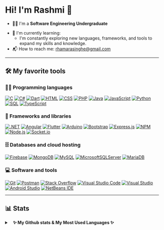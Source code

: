 # Hi! I'm Rashmi 👋

- 👨‍🎓 I'm a **Software Engineering Undergraduate**
<!-- - 🔭 I’m currently working on my Final year project -->
- 🌱 I'm currently learning:
  - I'm constantly exploring new languages, frameworks, and tools to expand my skills and knowledge.
- 📬 How to reach me: [rhamarasinghe@gmail.com](mailto:rhamarasinghe@gmail.com)

---

## 🛠️ My favorite tools

### 👨‍💻 Programming languages

<p>
    <a href="#"><img alt="C" src="https://custom-icon-badges.herokuapp.com/badge/C-03599C.svg?logo=c-in-hexagon&logoColor=white"></a>
    <a href="#"><img alt="C#" src="https://img.shields.io/badge/C%23-%23239120.svg?logo=C-sharp&logoColor=white"></a>
    <a href="#"><img alt="Dart" src="https://img.shields.io/badge/Dart-%230175C2.svg?logo=Dart&logoColor=white"></a>
    <a href="#"><img alt="HTML" src="https://img.shields.io/badge/HTML-E34F26.svg?logo=html5&logoColor=white"></a>
    <a href="#"><img alt="CSS" src="https://img.shields.io/badge/CSS-1572B6.svg?logo=css3&logoColor=white"></a>
    <a href="#"><img alt="PHP" src="https://img.shields.io/badge/PHP-777BB4.svg?logo=php&logoColor=white"></a>
    <a href="#"><img alt="Java" src="https://img.shields.io/badge/Java-%23ED8B00.svg?logo=Java&logoColor=white"></a>
    <a href="#"><img alt="JavaScript" src="https://img.shields.io/badge/JavaScript-F7DF1E.svg?logo=javascript&logoColor=black"></a>
    <a href="#"><img alt="Python" src="https://img.shields.io/badge/Python-14354C.svg?logo=python&logoColor=white"></a>
    <a href="#"><img alt="SQL" src="https://custom-icon-badges.herokuapp.com/badge/SQL-025E8C.svg?logo=database&logoColor=white"></a>
    <a href="#"><img alt="TypeScript" src="https://img.shields.io/badge/TypeScript-007ACC.svg?logo=typescript&logoColor=white"></a>
</p>

### 🧰 Frameworks and libraries

<p> 
    <a href="#"><img alt=".NET" src="https://img.shields.io/badge/.NET-5C2D91?logo=.net&logoColor=white"></a>
    <a href="#"><img alt="Angular" src="https://img.shields.io/badge/angular-%23DD0031.svg?logo=angular&logoColor=white"></a>
    <a href="#"><img alt="Flutter" src="https://img.shields.io/badge/Flutter-%2302569B.svg?logo=Flutter&logoColor=white"></a>
    <a href="#"><img alt="Arduino" src="https://img.shields.io/badge/-Arduino-00979D?logo=Arduino&logoColor=white"></a>
    <a href="#"><img alt="Bootstrap" src="https://img.shields.io/badge/Bootstrap-7952B3.svg?logo=bootstrap&logoColor=white"></a>
    <a href="#"><img alt="Express.js" src="https://img.shields.io/badge/Express.js-404d59.svg?logo=express&logoColor=white"></a>
    <a href="#"><img alt="NPM" src="https://img.shields.io/badge/NPM-%23CB3837.svg?logo=npm&logoColor=white"></a>
    <a href="#"><img alt="Node.js" src="https://img.shields.io/badge/node.js-6DA55F?logo=node.js&logoColor=white"></a>
    <a href="#"><img alt="Socket.io" src="https://img.shields.io/badge/Socket.io-black?logo=socket.io&badgeColor=010101"></a>
</p>

### 🗄️ Databases and cloud hosting

<p>
    <a href="#"><img alt="Firebase" src="https://img.shields.io/badge/firebase-%23039BE5.svg?logo=firebase"></a>
    <a href="#"><img alt="MongoDB" src ="https://img.shields.io/badge/MongoDB-4ea94b.svg?logo=mongodb&logoColor=white"></a>
    <a href="#"><img alt="MySQL" src="https://img.shields.io/badge/MySQL-00f.svg?logo=mysql&logoColor=white"></a>
    <a href="#"><img alt="MicrosoftSQLServer" src="https://img.shields.io/badge/Microsoft%20SQL%20Server-CC2927?logo=microsoft%20sql%20server&logoColor=white"></a>
    <a href="#"><img alt="MariaDB" src="https://img.shields.io/badge/MariaDB-003545?logo=mariadb&logoColor=white"></a>
</p>

### 💻 Software and tools

<p>
    <a href="#"><img alt="Git" src="https://img.shields.io/badge/Git-F05033.svg?logo=git&logoColor=white"></a>
    <a href="#"><img alt="Postman" src="https://img.shields.io/badge/Postman-FF6C37?logo=postman&logoColor=white"></a>
    <a href="#"><img alt="Stack Overflow" src="https://img.shields.io/badge/-Stack%20Overflow-FE7A16?logo=stack-overflow&logoColor=white"></a>
    <a href="#"><img alt="Visual Studio Code" src="https://img.shields.io/badge/Visual%20Studio%20Code-0078d7.svg?logo=visual-studio-code&logoColor=white"></a>
    <a href="#"><img alt="Visual Studio" src="https://img.shields.io/badge/Visual%20Studio-5C2D91.svg?logo=visual-studio&logoColor=white"></a>
    <a href="#"><img alt="Android Studio" src="https://img.shields.io/badge/Android%20Studio-3DDC84.svg?logo=android-studio&logoColor=white"></a>
    <a href="#"><img alt="NetBeans IDE" src="https://img.shields.io/badge/NetBeansIDE-1B6AC6.svg?logo=apache-netbeans-ide&logoColor=white"></a>
    <a href="#"><img alt="" src=""></a>
</p>

---
## 📊 Stats

<details>
  <summary>&nbsp;&nbsp;<b> ✨ My Github stats & My Most Used Languages ✨</summary>
  <br/>
	<a href="https://github.com/anuraghazra/github-readme-stats" title="Go to Source"><img alt="Rashmi's Github Stats" src="https://denvercoder1-github-readme-stats.vercel.app/api?username=RHAmarasinghe&show_icons=true&count_private=true&theme=react&border=61dafb&hide_border=true" height="165px"/></a>
	<a href="https://github.com/anuraghazra/github-readme-stats" title="Go to Source"><img alt="Rashmi's Top Languages" src="https://github-readme-stats.vercel.app/api/top-langs/?username=RHAmarasinghe&langs_count=6&layout=compact&theme=react&hide_border=true" height="165px" width="50%"/></a>
  <br/>

  ⚠ <b>Note:</b> Top languages is only a metric of the languages my public code consists of and doesn't reflect experience or skill level.
</details>
    
    
<!--
**RHAmarasinghe/RHAmarasinghe** is a ✨ _special_ ✨ repository because its `README.md` (this file) appears on your GitHub profile.

Here are some ideas to get you started:

- 🔭 I’m currently working on ...
- 🌱 I’m currently learning ...
- 👯 I’m looking to collaborate on ...
- 🤔 I’m looking for help with ...
- 💬 Ask me about ...
- 📫 How to reach me: ...
- 😄 Pronouns: ...
- ⚡ Fun fact: ...
-->
